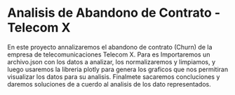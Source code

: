 # Analisis de Abandono de Contrato - Telecom X

En este proyecto annalizaremos el abandono de contrato (Churn) de la empresa de telecomunicaciones Telecom X. 
Para es Importaremos un archivo.json con los datos a analizar, los normalizaremos y limpiamos, y luego usaremos la libreria plotly para genera los graficos que nos permitiran visualizar los datos para su analisis. 
Finalmete sacaremos concluciones y daremos soluciones de a cuerdo al analisis de los dato representados.
